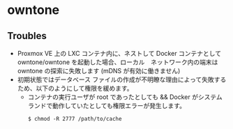 # owntone

## Troubles

- Proxmox VE 上の LXC コンテナ内に、ネストして Docker コンテナとして owntone/owntone を起動した場合、ローカル　ネットワーク内の端末は owntone の探索に失敗します (mDNS が有効に働きません)
- 初期状態ではデータベース ファイルの作成が不明瞭な理由によって失敗するため、以下のようにして権限を緩めます。
    - コンテナの実行ユーザが root であったとしても && Docker がシステムランドで動作していたとしても権限エラーが発生します。
        ```shell
        $ chmod -R 2777 /path/to/cache
        ```
